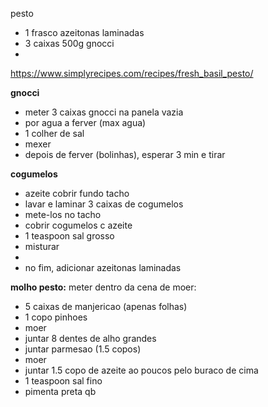 pesto
- 1 frasco azeitonas laminadas
- 3 caixas 500g gnocci
- 

https://www.simplyrecipes.com/recipes/fresh_basil_pesto/

__gnocci__
- meter 3 caixas gnocci na panela vazia
- por agua a ferver (max agua)
- 1 colher de sal
- mexer
- depois de ferver (bolinhas), esperar 3 min e tirar

__cogumelos__
- azeite cobrir fundo tacho
- lavar e laminar 3 caixas de cogumelos
- mete-los no tacho
- cobrir cogumelos c azeite
- 1 teaspoon sal grosso
- misturar
- 
- no fim, adicionar azeitonas laminadas


__molho pesto:__
meter dentro da cena de moer:
- 5 caixas de manjericao (apenas folhas)
- 1  copo pinhoes
- moer
- juntar 8 dentes de alho grandes
- juntar parmesao (1.5 copos)
- moer
- juntar 1.5 copo de azeite ao poucos pelo buraco de cima 
- 1 teaspoon sal fino
- pimenta preta qb